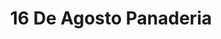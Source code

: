 ---
title: "16 De Agosto Panaderia"
url: /fernando-de-la-mora/16-de-agosto-panaderia/
shop: Bäckerei
---